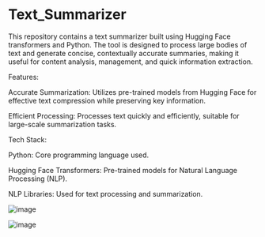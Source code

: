 # Text_Summarizer

This repository contains a text summarizer built using Hugging Face transformers and Python. The tool is designed to process large bodies of text and generate concise, contextually accurate summaries, making it useful for content analysis, management, and quick information extraction.

Features:

Accurate Summarization: Utilizes pre-trained models from Hugging Face for effective text compression while preserving key information.

Efficient Processing: Processes text quickly and efficiently, suitable for large-scale summarization tasks.

Tech Stack:

Python: Core programming language used.

Hugging Face Transformers: Pre-trained models for Natural Language Processing (NLP).

NLP Libraries: Used for text processing and summarization.

![image](https://github.com/user-attachments/assets/9c1f52ff-1ce7-4861-8d8c-d698fd793aab)

![image](https://github.com/user-attachments/assets/8bb53b13-2156-4fcb-9e58-3e7b259fde66)


